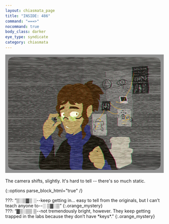 ```yaml
---
layout: chiasmata_page
title: "INSIDE: 486"
command: "===>"
nocommand: true
body_class: darker
eye_type: syndicate
category: chiasmata
---
```


![486](/chiasmata/images/narrative/484.png)

The camera shifts, slightly. It's hard to tell -- there's so much static.

{::options parse_block_html="true" /}
<div class="dialogue">
???: “▒░▒▓▒ ░--keep getting in... easy to tell from the originals, but I can’t teach anyone to--░ ▒▓░▒”
{:.orange_mystery}
<br>
???: “▓▒░▒▒ ▒--not tremendously bright, however. They keep getting trapped in the labs because they don’t have *keys*.”
{:.orange_mystery}
</div>
